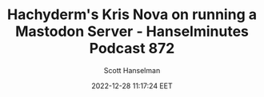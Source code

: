 ---
link: "https://www.youtube.com/watch?v=nJSxRqJ2kgQ"
title: "Hachyderm's Kris Nova on running a Mastodon Server - Hanselminutes Podcast 872"
image: "https://i.ytimg.com/vi/nJSxRqJ2kgQ/maxresdefault.jpg"
author: "Scott Hanselman"
author_link: "http://www.youtube.com/user/shanselman"
date: 2022-12-28 11:17:24 EET
tags:
  - YouTube
  - Video
---